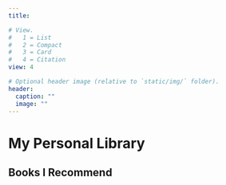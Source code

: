 ```yaml
---
title:

# View.
#   1 = List
#   2 = Compact
#   3 = Card
#   4 = Citation
view: 4

# Optional header image (relative to `static/img/` folder).
header:
  caption: ""
  image: ""
---
```


<h1 class="customHeading"> My Personal Library </h1>

<h2 class="customHeading"> Books I Recommend</h2>
